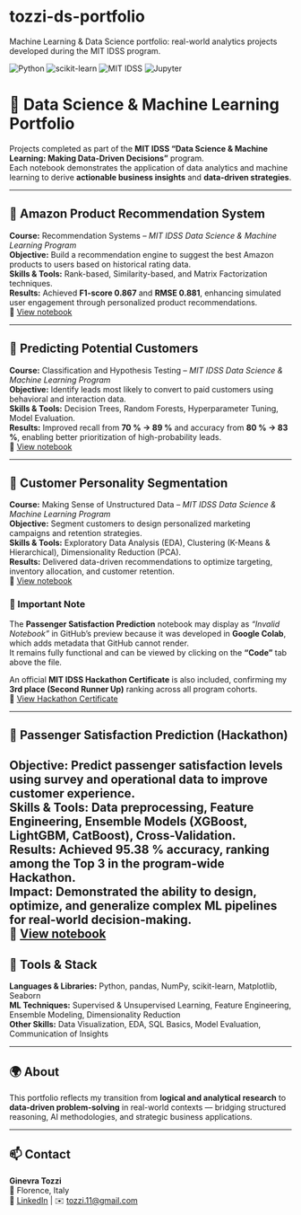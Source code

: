 # tozzi-ds-portfolio
Machine Learning &amp; Data Science portfolio: real-world analytics projects developed during the MIT IDSS program.

![Python](https://img.shields.io/badge/Python-3.11-blue)
![scikit-learn](https://img.shields.io/badge/scikit--learn-ML-orange)
![MIT IDSS](https://img.shields.io/badge/MIT-IDSS-red)
![Jupyter](https://img.shields.io/badge/Notebook-Jupyter-lightgrey)

# 🧠 Data Science & Machine Learning Portfolio  

Projects completed as part of the **MIT IDSS “Data Science & Machine Learning: Making Data-Driven Decisions”** program.  
Each notebook demonstrates the application of data analytics and machine learning to derive **actionable business insights** and **data-driven strategies**.

---

## 🛒 Amazon Product Recommendation System
**Course:** Recommendation Systems – *MIT IDSS Data Science & Machine Learning Program*  
**Objective:** Build a recommendation engine to suggest the best Amazon products to users based on historical rating data.  
**Skills & Tools:** Rank-based, Similarity-based, and Matrix Factorization techniques.  
**Results:** Achieved **F1-score 0.867** and **RMSE 0.881**, enhancing simulated user engagement through personalized product recommendations.  
📓 [View notebook](./Amazon_Product_Recommendation.ipynb)

---

## 🎯 Predicting Potential Customers
**Course:** Classification and Hypothesis Testing – *MIT IDSS Data Science & Machine Learning Program*  
**Objective:** Identify leads most likely to convert to paid customers using behavioral and interaction data.  
**Skills & Tools:** Decision Trees, Random Forests, Hyperparameter Tuning, Model Evaluation.  
**Results:** Improved recall from **70 % → 89 %** and accuracy from **80 % → 83 %**, enabling better prioritization of high-probability leads.  
📓 [View notebook](./Lead_Conversion_Prediction.ipynb)

---

## 👥 Customer Personality Segmentation
**Course:** Making Sense of Unstructured Data – *MIT IDSS Data Science & Machine Learning Program*  
**Objective:** Segment customers to design personalized marketing campaigns and retention strategies.  
**Skills & Tools:** Exploratory Data Analysis (EDA), Clustering (K-Means & Hierarchical), Dimensionality Reduction (PCA).  
**Results:** Delivered data-driven recommendations to optimize targeting, inventory allocation, and customer retention.  
📓 [View notebook](./Customer_Personality_Segmentation.ipynb)

### 📄 Important Note  

The **Passenger Satisfaction Prediction** notebook may display as *“Invalid Notebook”* in GitHub’s preview because it was developed in **Google Colab**, which adds metadata that GitHub cannot render.  
It remains fully functional and can be viewed by clicking on the **“Code”** tab above the file.  

An official **MIT IDSS Hackathon Certificate** is also included, confirming my **3rd place (Second Runner Up)** ranking across all program cohorts.  
📜 [View Hackathon Certificate](./Ginevra%20Tozzi%20Hackathon.pdf)

---

## 🚄 Passenger Satisfaction Prediction (Hackathon)
**Objective:** Predict passenger satisfaction levels using survey and operational data to improve customer experience.  
**Skills & Tools:** Data preprocessing, Feature Engineering, Ensemble Models (XGBoost, LightGBM, CatBoost), Cross-Validation.  
**Results:** Achieved **95.38 % accuracy**, ranking among the **Top 3** in the program-wide Hackathon.  
**Impact:** Demonstrated the ability to design, optimize, and generalize complex ML pipelines for real-world decision-making.  
📓 [View notebook](./Passenger_Satisfaction_Prediction.ipynb)
---

## 🧰 Tools & Stack
**Languages & Libraries:** Python, pandas, NumPy, scikit-learn, Matplotlib, Seaborn  
**ML Techniques:** Supervised & Unsupervised Learning, Feature Engineering, Ensemble Modeling, Dimensionality Reduction  
**Other Skills:** Data Visualization, EDA, SQL Basics, Model Evaluation, Communication of Insights  

---

## 🌍 About
This portfolio reflects my transition from **logical and analytical research** to **data-driven problem-solving** in real-world contexts — bridging structured reasoning, AI methodologies, and strategic business applications.

---

## 📫 Contact
**Ginevra Tozzi**  
📍 Florence, Italy  
🔗 [LinkedIn](https://www.linkedin.com/in/ginevra-tozzi-372851330/) | ✉️ [tozzi.11@gmail.com](mailto:tozzi.11@gmail.com)
